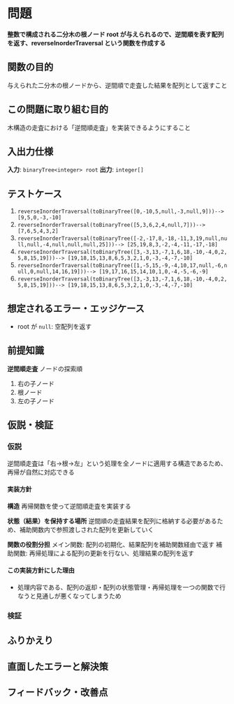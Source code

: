# 問題

**整数で構成される二分木の根ノード root が与えられるので、逆間順を表す配列を返す、reverseInorderTraversal という関数を作成する** 

## 関数の目的

与えられた二分木の根ノードから、逆間順で走査した結果を配列として返すこと

## この問題に取り組む目的

木構造の走査における「逆間順走査」を実装できるようにすること

## 入出力仕様

**入力**: `binaryTree<integer> root` 
**出力**: `integer[]` 

## テストケース
1. `reverseInorderTraversal(toBinaryTree([0,-10,5,null,-3,null,9]))--> [9,5,0,-3,-10]` 
2. `reverseInorderTraversal(toBinaryTree([5,3,6,2,4,null,7]))--> [7,6,5,4,3,2]` 
3. `reverseInorderTraversal(toBinaryTree([-2,-17,8,-18,-11,3,19,null,null,null,-4,null,null,null,25]))--> [25,19,8,3,-2,-4,-11,-17,-18] ` 
4. `reverseInorderTraversal(toBinaryTree([3,-3,13,-7,1,6,18,-10,-4,0,2,5,8,15,19]))--> [19,18,15,13,8,6,5,3,2,1,0,-3,-4,-7,-10]`  
5. `reverseInorderTraversal(toBinaryTree([1,-5,15,-9,-4,10,17,null,-6,null,0,null,14,16,19]))--> [19,17,16,15,14,10,1,0,-4,-5,-6,-9]` 
6. `reverseInorderTraversal(toBinaryTree([3,-3,13,-7,1,6,18,-10,-4,0,2,5,8,15,19]))--> [19,18,15,13,8,6,5,3,2,1,0,-3,-4,-7,-10]`

## 想定されるエラー・エッジケース

- root が `null`: 空配列を返す

## 前提知識

**逆間順走査** 
ノードの探索順 
1. 右の子ノード
2. 根ノード
3. 左の子ノード

## 仮説・検証

### 仮説

逆間順走査は「右→根→左」という処理を全ノードに適用する構造であるため、再帰が自然に対応できる

#### 実装方針
  
**構造** 
再帰関数を使って逆間順走査を実装する 
  
**状態（結果）を保持する場所** 
逆間順の走査結果を配列に格納する必要があるため、補助関数内で参照渡しされた配列を更新していく 
  
**関数の役割分担** 
メイン関数: 配列の初期化、結果配列を補助関数経由で返す
補助関数: 再帰処理による配列の更新を行ない、処理結果の配列を返す

#### この実装方針にした理由

- 処理内容である、配列の返却・配列の状態管理・再帰処理を一つの関数で行なうと見通しが悪くなってしまうため 

### 検証



## ふりかえり



## 直面したエラーと解決策



## フィードバック・改善点



